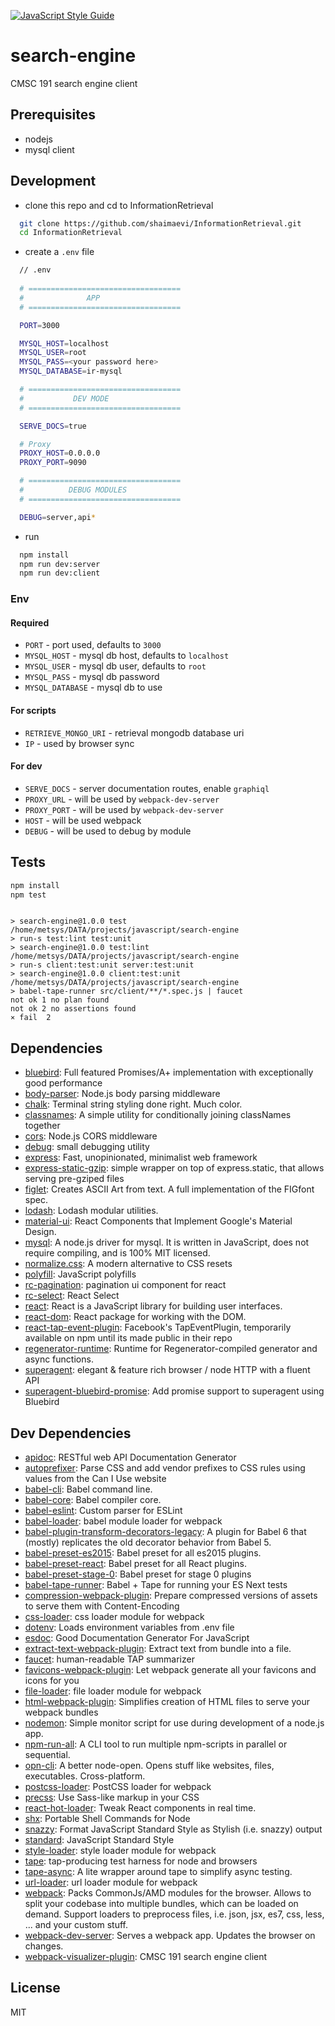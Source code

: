 [![JavaScript Style Guide](https://cdn.rawgit.com/feross/standard/master/badge.svg)](https://github.com/feross/standard)

# search-engine 

CMSC 191 search engine client

## Prerequisites

- nodejs
- mysql client

## Development

- clone this repo and cd to InformationRetrieval

```sh
  git clone https://github.com/shaimaevi/InformationRetrieval.git
  cd InformationRetrieval
```

- create a `.env` file

```sh
  // .env
  
  # ==================================
  #              APP
  # ==================================

  PORT=3000

  MYSQL_HOST=localhost
  MYSQL_USER=root
  MYSQL_PASS=<your password here>
  MYSQL_DATABASE=ir-mysql

  # ==================================
  #           DEV MODE
  # ==================================

  SERVE_DOCS=true

  # Proxy
  PROXY_HOST=0.0.0.0
  PROXY_PORT=9090

  # ==================================
  #          DEBUG MODULES
  # ==================================

  DEBUG=server,api*
```

- run
      
      
```sh
  npm install
  npm run dev:server
  npm run dev:client
```

### **Env**

#### Required
- `PORT` - port used, defaults to `3000`
- `MYSQL_HOST` - mysql db host, defaults to `localhost`
- `MYSQL_USER` - mysql db user, defaults to `root`
- `MYSQL_PASS` - mysql db password
- `MYSQL_DATABASE` - mysql db to use
#### For scripts
- `RETRIEVE_MONGO_URI` - retrieval mongodb database uri
- `IP` - used by browser sync

#### For dev
- `SERVE_DOCS` - server documentation routes, enable `graphiql`
- `PROXY_URL` - will be used by `webpack-dev-server`
- `PROXY_PORT` - will be used by `webpack-dev-server`
- `HOST` - will be used webpack
- `DEBUG` - will be used to debug by module


## Tests

```sh
npm install
npm test
```
```

> search-engine@1.0.0 test /home/metsys/DATA/projects/javascript/search-engine
> run-s test:lint test:unit
> search-engine@1.0.0 test:lint /home/metsys/DATA/projects/javascript/search-engine
> run-s client:test:unit server:test:unit
> search-engine@1.0.0 client:test:unit /home/metsys/DATA/projects/javascript/search-engine
> babel-tape-runner src/client/**/*.spec.js | faucet
not ok 1 no plan found
not ok 2 no assertions found
⨯ fail  2

```

## Dependencies

- [bluebird](https://github.com/petkaantonov/bluebird): Full featured Promises/A+ implementation with exceptionally good performance
- [body-parser](): Node.js body parsing middleware
- [chalk](): Terminal string styling done right. Much color.
- [classnames](https://github.com/JedWatson/classnames): A simple utility for conditionally joining classNames together
- [cors](): Node.js CORS middleware
- [debug](https://github.com/visionmedia/debug): small debugging utility
- [express](): Fast, unopinionated, minimalist web framework
- [express-static-gzip](https://github.com/tkoenig89/express-static-gzip): simple wrapper on top of express.static, that allows serving pre-gziped files
- [figlet](https://github.com/patorjk/figlet.js): Creates ASCII Art from text. A full implementation of the FIGfont spec.
- [lodash](): Lodash modular utilities.
- [material-ui](https://github.com/callemall/material-ui): React Components that Implement Google&#39;s Material Design.
- [mysql](): A node.js driver for mysql. It is written in JavaScript, does not require compiling, and is 100% MIT licensed.
- [normalize.css](): A modern alternative to CSS resets
- [polyfill](https://github.com/marcello3d/polyfill.js): JavaScript polyfills
- [rc-pagination](https://github.com/react-component/pagination): pagination ui component for react
- [rc-select](https://github.com/react-component/select): React Select
- [react](): React is a JavaScript library for building user interfaces.
- [react-dom](): React package for working with the DOM.
- [react-tap-event-plugin](https://github.com/zilverline/react-tap-event-plugin): Facebook&#39;s TapEventPlugin, temporarily available on npm until its made public in their repo
- [regenerator-runtime](https://github.com/facebook/regenerator/tree/master/packages): Runtime for Regenerator-compiled generator and async functions.
- [superagent](https://github.com/visionmedia/superagent): elegant &amp; feature rich browser / node HTTP with a fluent API
- [superagent-bluebird-promise](https://github.com/KyleAMathews/superagent-bluebird-promise): Add promise support to superagent using Bluebird

## Dev Dependencies

- [apidoc](https://github.com/apidoc/apidoc): RESTful web API Documentation Generator
- [autoprefixer](): Parse CSS and add vendor prefixes to CSS rules using values from the Can I Use website
- [babel-cli](): Babel command line.
- [babel-core](): Babel compiler core.
- [babel-eslint](https://github.com/babel/babel-eslint): Custom parser for ESLint
- [babel-loader](https://github.com/babel/babel-loader): babel module loader for webpack
- [babel-plugin-transform-decorators-legacy](https://github.com/loganfsmyth/babel-plugin-transform-decorators-legacy): A plugin for Babel 6 that (mostly) replicates the old decorator behavior from Babel 5.
- [babel-preset-es2015](): Babel preset for all es2015 plugins.
- [babel-preset-react](): Babel preset for all React plugins.
- [babel-preset-stage-0](): Babel preset for stage 0 plugins
- [babel-tape-runner](https://github.com/wavded/babel-tape-runner): Babel + Tape for running your ES Next tests
- [compression-webpack-plugin](https://github.com/webpack/compression-webpack-plugin): Prepare compressed versions of assets to serve them with Content-Encoding
- [css-loader](https://github.com/webpack/css-loader): css loader module for webpack
- [dotenv](https://github.com/motdotla/dotenv): Loads environment variables from .env file
- [esdoc](https://github.com/esdoc/esdoc): Good Documentation Generator For JavaScript
- [extract-text-webpack-plugin](https://github.com/webpack/extract-text-webpack-plugin): Extract text from bundle into a file.
- [faucet](https://github.com/substack/faucet): human-readable TAP summarizer
- [favicons-webpack-plugin](https://github.com/jantimon/favicons-webpack-plugin): Let webpack generate all your favicons and icons for you
- [file-loader](https://github.com/webpack/file-loader): file loader module for webpack
- [html-webpack-plugin](https://github.com/ampedandwired/html-webpack-plugin): Simplifies creation of HTML files to serve your webpack bundles
- [nodemon](https://github.com/remy/nodemon): Simple monitor script for use during development of a node.js app.
- [npm-run-all](): A CLI tool to run multiple npm-scripts in parallel or sequential.
- [opn-cli](): A better node-open. Opens stuff like websites, files, executables. Cross-platform.
- [postcss-loader](): PostCSS loader for webpack
- [precss](https://github.com/jonathantneal/precss): Use Sass-like markup in your CSS
- [react-hot-loader](https://github.com/gaearon/react-hot-loader): Tweak React components in real time.
- [shx](https://github.com/shelljs/shx): Portable Shell Commands for Node
- [snazzy](https://github.com/feross/snazzy): Format JavaScript Standard Style as Stylish (i.e. snazzy) output
- [standard](https://github.com/feross/standard): JavaScript Standard Style
- [style-loader](https://github.com/webpack/style-loader): style loader module for webpack
- [tape](https://github.com/substack/tape): tap-producing test harness for node and browsers
- [tape-async](): A lite wrapper around tape to simplify async testing.
- [url-loader](https://github.com/webpack/url-loader): url loader module for webpack
- [webpack](https://github.com/webpack/webpack): Packs CommonJs/AMD modules for the browser. Allows to split your codebase into multiple bundles, which can be loaded on demand. Support loaders to preprocess files, i.e. json, jsx, es7, css, less, ... and your custom stuff.
- [webpack-dev-server](https://github.com/webpack/webpack-dev-server): Serves a webpack app. Updates the browser on changes.
- [webpack-visualizer-plugin](https://github.com/chrisbateman/webpack-visualizer): CMSC 191 search engine client


## License

MIT
